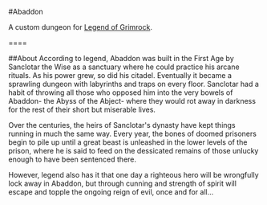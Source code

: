 #Abaddon

A custom dungeon for [Legend of Grimrock](http://grimrock.net/).

====

##About
According to legend, Abaddon was built in the First Age by Sanclotar the Wise as a sanctuary where he could practice his arcane rituals. As his power grew, so did his citadel. Eventually it became a sprawling dungeon with labyrinths and traps on every floor. Sanclotar had a habit of throwing all those who opposed him into the very bowels of Abaddon- the Abyss of the Abject- where they would rot away in darkness for the rest of their short but miserable lives.

Over the centuries, the heirs of Sanclotar's dynasty have kept things running in much the same way. Every year, the bones of doomed prisoners begin to pile up until a great beast is unleashed in the lower levels of the prison, where he is said to feed on the dessicated remains of those unlucky enough to have been sentenced there.

However, legend also has it that one day a righteous hero will be wrongfully lock away in Abaddon, but through cunning and strength of spirit will escape and topple the ongoing reign of evil, once and for all...

